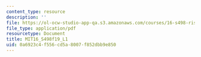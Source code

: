 ```yaml
---
content_type: resource
description: ''
file: https://ol-ocw-studio-app-qa.s3.amazonaws.com/courses/16-s498-risk-aware-and-robust-nonlinear-planning-fall-2019/0a6923c4f556cd5a8007f852dbb9e850_MIT16_S498f19_L1.pdf
file_type: application/pdf
resourcetype: Document
title: MIT16_S498f19_L1
uid: 0a6923c4-f556-cd5a-8007-f852dbb9e850
---
```

